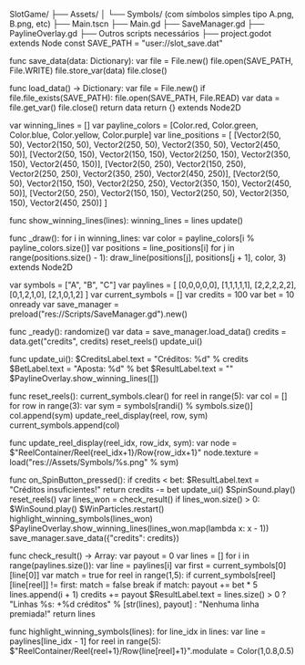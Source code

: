 SlotGame/
├── Assets/
│   └── Symbols/   (com símbolos simples tipo A.png, B.png, etc)
├── Main.tscn
├── Main.gd
├── SaveManager.gd
├── PaylineOverlay.gd
├── Outros scripts necessários
├── project.godot
extends Node
const SAVE_PATH = "user://slot_save.dat"

func save_data(data: Dictionary):
    var file = File.new()
    file.open(SAVE_PATH, File.WRITE)
    file.store_var(data)
    file.close()

func load_data() -> Dictionary:
    var file = File.new()
    if file.file_exists(SAVE_PATH):
        file.open(SAVE_PATH, File.READ)
        var data = file.get_var()
        file.close()
        return data
    return {}
    extends Node2D

var winning_lines = []
var payline_colors = [Color.red, Color.green, Color.blue, Color.yellow, Color.purple]
var line_positions = [
    [Vector2(50, 50), Vector2(150, 50), Vector2(250, 50), Vector2(350, 50), Vector2(450, 50)],
    [Vector2(50, 150), Vector2(150, 150), Vector2(250, 150), Vector2(350, 150), Vector2(450, 150)],
    [Vector2(50, 250), Vector2(150, 250), Vector2(250, 250), Vector2(350, 250), Vector2(450, 250)],
    [Vector2(50, 50), Vector2(150, 150), Vector2(250, 250), Vector2(350, 150), Vector2(450, 50)],
    [Vector2(50, 250), Vector2(150, 150), Vector2(250, 50), Vector2(350, 150), Vector2(450, 250)]
]

func show_winning_lines(lines):
    winning_lines = lines
    update()

func _draw():
    for i in winning_lines:
        var color = payline_colors[i % payline_colors.size()]
        var positions = line_positions[i]
        for j in range(positions.size() - 1):
            draw_line(positions[j], positions[j + 1], color, 3)
            extends Node2D

var symbols = ["A", "B", "C"]
var paylines = [
    [0,0,0,0,0], [1,1,1,1,1], [2,2,2,2,2],
    [0,1,2,1,0], [2,1,0,1,2]
]
var current_symbols = []
var credits = 100
var bet = 10
onready var save_manager = preload("res://Scripts/SaveManager.gd").new()

func _ready():
    randomize()
    var data = save_manager.load_data()
    credits = data.get("credits", credits)
    reset_reels()
    update_ui()

func update_ui():
    $CreditsLabel.text = "Créditos: %d" % credits
    $BetLabel.text = "Aposta: %d" % bet
    $ResultLabel.text = ""
    $PaylineOverlay.show_winning_lines([])

func reset_reels():
    current_symbols.clear()
    for reel in range(5):
        var col = []
        for row in range(3):
            var sym = symbols[randi() % symbols.size()]
            col.append(sym)
            update_reel_display(reel, row, sym)
        current_symbols.append(col)

func update_reel_display(reel_idx, row_idx, sym):
    var node = $"ReelContainer/Reel{reel_idx+1}/Row{row_idx+1}"
    node.texture = load("res://Assets/Symbols/%s.png" % sym)

func on_SpinButton_pressed():
    if credits < bet:
        $ResultLabel.text = "Créditos insuficientes!"
        return
    credits -= bet
    update_ui()
    $SpinSound.play()
    reset_reels()
    var lines_won = check_result()
    if lines_won.size() > 0:
        $WinSound.play()
        $WinParticles.restart()
        highlight_winning_symbols(lines_won)
        $PaylineOverlay.show_winning_lines(lines_won.map(lambda x: x - 1))
    save_manager.save_data({"credits": credits})

func check_result() -> Array:
    var payout = 0
    var lines = []
    for i in range(paylines.size()):
        var line = paylines[i]
        var first = current_symbols[0][line[0]]
        var match = true
        for reel in range(1,5):
            if current_symbols[reel][line[reel]] != first:
                match = false
                break
        if match:
            payout += bet * 5
            lines.append(i + 1)
    credits += payout
    $ResultLabel.text = lines.size() > 0 ? 
        "Linhas %s: +%d créditos" % [str(lines), payout] :
        "Nenhuma linha premiada!"
    return lines

func highlight_winning_symbols(lines):
    for line_idx in lines:
        var line = paylines[line_idx - 1]
        for reel in range(5):
            $"ReelContainer/Reel{reel+1}/Row{line[reel]+1}".modulate = Color(1,0.8,0.5)
            
